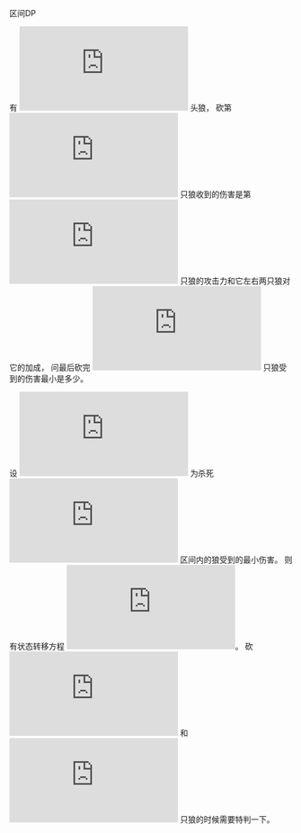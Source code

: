 区间DP

有 ![n][1] 头狼， 砍第 ![i][2] 只狼收到的伤害是第 ![i][2] 只狼的攻击力和它左右两只狼对它的加成， 问最后砍完 ![n][1] 只狼受到的伤害最小是多少。

设 ![$dp[i][j]$][3] 为杀死 ![i-j][4] 区间内的狼受到的最小伤害。 则有状态转移方程 ![d[i][j]=dp[i][k-1]+dp[k+1][j]+a[k]+b[i-1]+b[j+1]][5]。 砍 ![i][2] 和 ![j][6] 只狼的时候需要特判一下。

[1]: https://latex.codecogs.com/gif.latex?n
[2]: https://latex.codecogs.com/gif.latex?i
[3]: https://latex.codecogs.com/gif.latex?dp%5Bi%5D%5Bj%5D
[4]: https://latex.codecogs.com/gif.latex?i...j
[5]: https://latex.codecogs.com/gif.latex?d%5Bi%5D%5Bj%5D%3Ddp%5Bi%5D%5Bk-1%5D&plus;dp%5Bk&plus;1%5D%5Bj%5D&plus;a%5Bk%5D&plus;b%5Bi-1%5D&plus;b%5Bj&plus;1%5D
[6]: https://latex.codecogs.com/gif.latex?j